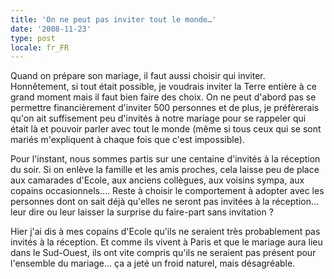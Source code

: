 ```yaml
---
title: 'On ne peut pas inviter tout le monde…'
date: '2008-11-23'
type: post
locale: fr_FR
---
```


Quand on prépare son mariage, il faut aussi choisir qui inviter. Honnêtement, si tout était possible, je voudrais inviter la Terre entière à ce grand moment mais il faut bien faire des choix. On ne peut d'abord pas se permettre financièrement d'inviter 500 personnes et de plus, je préfèrerais qu'on ait suffisement peu d'invités à notre mariage pour se rappeler qui était là et pouvoir parler avec tout le monde (même si tous ceux qui se sont mariés m'expliquent à chaque fois que c'est impossible).

Pour l'instant, nous sommes partis sur une centaine d'invités à la réception du soir. Si on enlève la famille et les amis proches, cela laisse peu de place aux camarades d'Ecole, aux anciens collègues, aux voisins sympa, aux copains occasionnels…. Reste à choisir le comportement à adopter avec les personnes dont on sait déjà qu'elles ne seront pas invitées à la réception… leur dire ou leur laisser la surprise du faire-part sans invitation&nbsp;?

Hier j'ai dis à mes copains d'Ecole qu'ils ne seraient très probablement pas invités à la réception. Et comme ils vivent à Paris et que le mariage aura lieu dans le Sud-Ouest, ils ont vite compris qu'ils ne seraient pas présent pour l'ensemble du mariage… ça a jeté un froid naturel, mais désagréable.